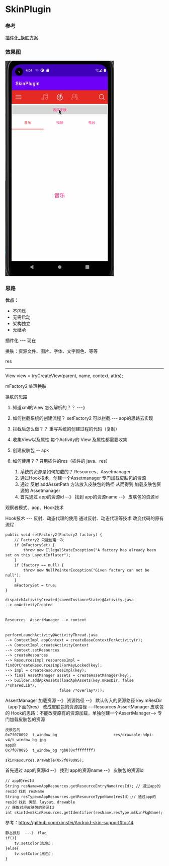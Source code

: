 # SkinPlugin

### 参考
[插件化_换肤方案](https://forevercoder.com/2021/01/20/plugin_change_skin/)

### 效果图

![](https://github.com/wuchao226/SkinPlugin/blob/master/images/preview.gif)

### 思路
**优点：**
- 不闪烁
- 无需启动
- 架构独立
- 无继承

插件化 --- 现在

换肤：资源文件、图片、字体、文字颜色、等等

res

---


View view = tryCreateView(parent, name, context, attrs);

mFactory2  处理换肤


换肤的思路
1. 知道xml的View 怎么解析的？？ ---》 
2. 如何拦截系统的创建流程？ setFactory2 可以拦截  --- aop的思路去实现
3. 拦截后怎么做？？ 重写系统的创建过程的代码（复制）
4. 收集View以及属性
每个Activity的 View 及属性都需要收集

5. 创建皮肤包 -- apk  
6. 如何使用？？只用插件的res（插件的 java、res）
    1. 系统的资源是如何加载的？ Resources、Assetmanager
    2. 通过Hook技术，创建一个Assetmanager 专门加载皮肤包的资源
    3. 通过 反射 addAssetPath 方法放入皮肤包的路径 从而得到 加载皮肤包资源的 Assetmanager 
    4. 首先通过 app的资源id --》 找到 app的资源name --》 皮肤包的资源id

观察者模式、aop、Hook技术



Hook技术 --- 反射、动态代理的使用
通过反射、动态代理等技术 改变代码的原有流程





```
public void setFactory2(Factory2 factory) {
    // Factory2 只能创建一次
    if (mFactorySet) {
        throw new IllegalStateException("A factory has already been set on this LayoutInflater");
    }
    if (factory == null) {
        throw new NullPointerException("Given factory can not be null");
    }
    mFactorySet = true;
}
```
```
dispatchActivityCreated(savedInstanceState)@Activity.java
--> onActivityCreated


Resources  AssertManager --> context 


performLaunchActivity@ActivityThread.java
--> ContextImpl appContext = createBaseContextForActivity(r);
--> ContextImpl.createActivityContext
--> context.setResources
--> createResources
--> ResourcesImpl resourcesImpl = findOrCreateResourcesImplForKeyLocked(key);
--> impl = createResourcesImpl(key);
--> final AssetManager assets = createAssetManager(key);
--> builder.addApkAssets(loadApkAssets(key.mResDir, false /*sharedLib*/,
                        false /*overlay*/));
```


AssertManager 加载资源 --》 资源路径 --》 默认传入的资源路径 key.mResDir（app下面的res）
                                       改成皮肤包的资源路径 ---Resources  AssertManager  皮肤包的
Hook的思路：不能改变原有的资源加载，单独创建一个AssertManager--> 专门加载皮肤包的资源



```
皮肤包的 
0x7f070092  t_window_bg                         res/drawable-hdpi-v4/t_window_bg.jpg                            
app的 
0x7f070095  t_window_bg rgb8(0xffffffff)                        

skinResources.Drawable(0x7f070095);
```

首先通过 app的资源id --》 找到 app的资源name --》 皮肤包的资源id

```
// app的resId
String resName=mAppResources.getResourceEntryName(resId); // 通过app的resId 找到 resName
String resType=mAppResources.getResourceTypeName(resId);// 通过app的resId 找到 类型，layout、drawable
// 获取对应皮肤包的资源Id
int skinId=mSkinResources.getIdentifier(resName,resType,mSkinPkgName);
```

参考：https://github.com/ximsfei/Android-skin-support#toc14

```
静态换肤  ---》 flag  
if(){
    tv.setColor(红色);
}else{
    tv.setColor(黑色);
}
```
